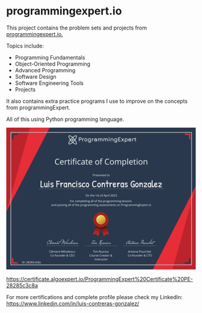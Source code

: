 # programmingexpert.io

This project contains the problem sets and projects from [programmingexpert.io.](https://www.programmingexpert.io/product)

Topics include:

- Programming Fundamentals
- Object-Oriented Programming
- Advanced Programming
- Software Design
- Software Engineering Tools
- Projects

It also contains extra practice programs I use to improve on the concepts from programmingExpert.

All of this using Python programming language.

![Screenshot Index](./img/cert.png)

https://certificate.algoexpert.io/ProgrammingExpert%20Certificate%20PE-28285c3c8a

For more certifications and complete profile please check my LinkedIn: https://www.linkedin.com/in/luis-contreras-gonzalez/
